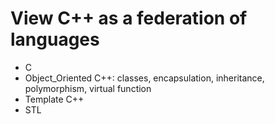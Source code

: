 # View C++ as a federation of languages

* C
* Object_Oriented C++: classes, encapsulation, inheritance, polymorphism, virtual function
* Template C++
* STL